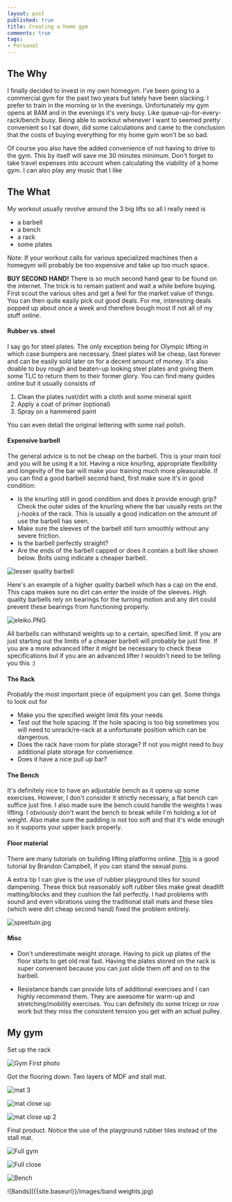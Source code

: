 ```yaml
---
layout: post
published: true
title: Creating a home gym
comments: true
tags:
- Personal
---
```


## The Why

I finally decided to invest in my own homegym. I've been going to a commercial gym for the past two years but lately have been slacking. I prefer to train in the morning or in the evenings. Unfortunately my gym opens at 8AM and in the evenings it's very busy. Like queue-up-for-every-rack/bench busy. Being able to workout whenever I want to seemed pretty convenient so I sat down, did some calculations and came to the conclusion that the costs of buying everything for my home gym won't be so bad.

Of course you also have the added convenience of not having to drive to the gym. This by itself will save me 30 minutes minimum. Don't forget to take travel expenses into account when calculating the viability of a home gym. I can also play any music that I like 

## The What

My workout usually revolve around the 3 big lifts so all I really need is

* a barbell
* a bench
* a rack
* some plates

Note: If your workout calls for various specialized machines then a homegym will probably be too expensive and take up too much space. 

**BUY SECOND HAND!** There is so much second hand gear to be found on the internet. The trick is to remain patient and wait a while before buying. First scout the various sites and get a feel for the market value of things. You can then quite easily pick out good deals. For me, interesting deals popped up about once a week and therefore bough most if not all of my stuff online. 

#### Rubber vs. steel

I say go for steel plates. The only exception being for Olympic lifting in which case bumpers are necessary. Steel plates will be cheap, last forever and can be easily sold later on for a decent amount of money. It's also doable to buy rough and beaten-up looking steel plates and giving them some TLC to return them to their former glory. You can find many guides online but it usually consists of

1. Clean the plates rust/dirt with a cloth and some mineral spirit
2. Apply a coat of primer (optional)
3. Spray on a hammered paint

You can even detail the original lettering with some nail polish.

#### Expensive barbell

The general advice is to not be cheap on the barbell. This is your main tool and you will be using it a lot. Having a nice knurling, appropriate flexibility and longevity of the bar will make your training much more pleasurable. If you can find a good barbell second hand, first make sure it's in good condition: 

* Is the knurling still in good condition and does it provide enough grip? Check the outer sides of the knurling where the bar usually rests on the j-hooks of the rack. This is usually a good indication on the amount of use the barbell has seen.
* Make sure the sleeves of the barbell still turn smoothly without any severe friction.
* Is the barbell perfectly straight?
* Are the ends of the barbell capped or does it contain a bolt like shown below. Bolts using indicate a cheaper barbell.

![lesser quality barbell]({{site.baseurl}}/images/barbell_bad.jpg)

Here's an example of a higher quality barbell which has a cap on the end. This caps makes sure no dirt can enter the inside of the sleeves. High quality barbells rely on bearings for the turning motion and any dirt could prevent these bearings from functioning properly.

![eleiko.PNG]({{site.baseurl}}/images/eleiko.PNG)

All barbells can withstand weights up to a certain, specified limit. If you are just starting out the limits of a cheaper barbell will probably be just fine. If you are a more advanced lifter it might be necessary to check these specifications but if you are an advanced lifter I wouldn't need to be telling you this :)

#### The Rack

Probably the most important piece of equipment you can get. Some things to look out for

* Make you the specified weight limit fits your needs
* Test out the hole spacing. If the hole spacing is too big sometimes you will need to unrack/re-rack at a unfortunate position which can be dangerous.
* Does the rack have room for plate storage? If not you might need to buy additional plate storage for convenience. 
* Does it have a nice pull up bar?

#### The Bench

It's definitely nice to have an adjustable bench as it opens up some exercises. However, I don't consider it strictly necessary, a flat bench can suffice just fine. I also made sure the bench could handle the weights I was lifting. I obviously don't want the bench to break while I'm holding a lot of weight. Also make sure the padding is not too soft and that it's wide enough so it supports your upper back properly.  

#### Floor material

There are many tutorials on building lifting platforms online. [This](HTTPS://www.youtube.com/watch?v=3TzR_mPEo04) is a good tutorial by Brandon Campbell, if you can stand the sexual puns.  

A extra tip I can give is the use of rubber playground tiles for sound dampening. These thick but reasonably soft rubber tiles make great deadlift matting/blocks and they cushion the fall perfectly. I had problems with sound and even vibrations using the traditional stall mats and these tiles (which were dirt cheap second hand) fixed the problem entirely. 

![speeltuin.jpg]({{site.baseurl}}/images/speeltuin.jpg)

#### Misc

* Don't underestimate weight storage. Having to pick up plates of the floor starts to get old real fast. Having the plates stored on the rack is super convenient because you can just slide them off and on to the barbell. 

* Resistance bands can provide lots of additional exercises and I can highly recommend them. They are awesome for warm-up and stretching/mobility exercises. You can definitely do some tricep or row work but they miss the consistent tension you get with an actual pulley. 

## My gym

Set up the rack

![Gym First photo]({{site.baseurl}}/images/gym1.jpg)

Got the flooring down. Two layers of MDF and stall mat.

![mat 3]({{site.baseurl}}/images/mat3.jpg)

![mat close up]({{site.baseurl}}/images/mat.jpg)

![mat close up 2]({{site.baseurl}}/images/mat2.jpg)

Final product. Notice the use of the playground rubber tiles instead of the stall mat.

![Full gym]({{site.baseurl}}/images/full2.jpg)

![Full close ]({{site.baseurl}}/images/full.jpg)

![Bench]({{site.baseurl}}/images/bench.jpg)

![Bands]({{site.baseurl}}/images/band weights.jpg)


